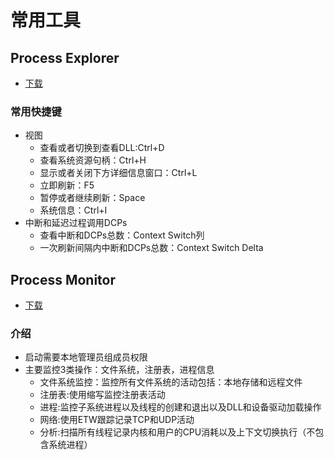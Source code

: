 # 常用工具

## Process Explorer

- [下载](www.sysinternals.com)

### 常用快捷键

- 视图
  - 查看或者切换到查看DLL:Ctrl+D
  - 查看系统资源句柄：Ctrl+H
  - 显示或者关闭下方详细信息窗口：Ctrl+L
  - 立即刷新：F5
  - 暂停或者继续刷新：Space
  - 系统信息：Ctrl+I
- 中断和延迟过程调用DCPs
  - 查看中断和DCPs总数：Context Switch列
  - 一次刷新间隔内中断和DCPs总数：Context Switch Delta

## Process Monitor

- [下载](www.sysinternals.com)

### 介绍

- 启动需要本地管理员组成员权限
- 主要监控3类操作：文件系统，注册表，进程信息
  - 文件系统监控：监控所有文件系统的活动包括：本地存储和远程文件
  - 注册表:使用缩写监控注册表活动
  - 进程:监控子系统进程以及线程的创建和退出以及DLL和设备驱动加载操作
  - 网络:使用ETW跟踪记录TCP和UDP活动
  - 分析:扫描所有线程记录内核和用户的CPU消耗以及上下文切换执行（不包含系统进程）